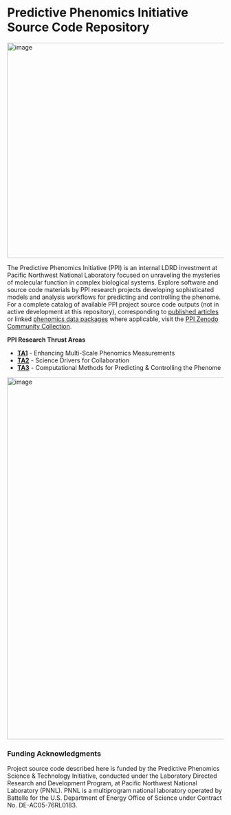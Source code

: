 # Predictive Phenomics Initiative Source Code Repository

<img align="center" width="550" height="500" alt="image" src="https://github.com/user-attachments/assets/63927f22-412a-4bf2-97bc-b5371942bf8d" /> 

The Predictive Phenomics Initiative (PPI) is an internal LDRD investment at Pacific Northwest National Laboratory focused on unraveling the mysteries of molecular function in complex biological systems. Explore software and source code materials by PPI research projects developing sophisticated models and analysis workflows for predicting and controlling the phenome. For a complete catalog of available PPI project source code outputs (not in active development at this repository), corresponding to [published articles](https://www.pnnl.gov/projects/predictive-phenomics-science-technology-initiative/publications) or linked [phenomics data packages](https://doi.org/10.25584/PPI/2441504) where applicable, visit the [PPI Zenodo Community Collection](https://zenodo.org/communities/pnnl-ppi).


**PPI Research Thrust Areas**

- **[TA1](https://www.pnnl.gov/thrust-area-1-projects)** - Enhancing Multi-Scale Phenomics Measurements
- **[TA2](https://www.pnnl.gov/thrust-area-2-projects)** - Science Drivers for Collaboration
- **[TA3](https://www.pnnl.gov/thrust-area-3-projects)** - Computational Methods for Predicting & Controlling the Phenome

<img width="1200" height="841" alt="image" src="https://github.com/user-attachments/assets/32822813-8b2e-456a-85f7-949351fbd3d9" />


### Funding Acknowledgments

Project source code described here is funded by the Predictive Phenomics Science & Technology Initiative, conducted under the Laboratory Directed Research and Development Program, at Pacific Northwest National Laboratory (PNNL). PNNL is a multiprogram national laboratory operated by Battelle for the U.S. Department of Energy Office of Science under Contract No. DE-AC05-76RL0183.
